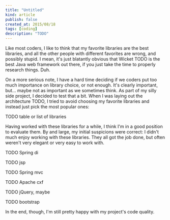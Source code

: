 ```yaml
---
title: "Untitled"
kind: article
publish: false
created_at: 2015/08/18
tags: [coding]
description: "TODO"
---
```


Like most coders, I like to think that my favorite libraries are the best libraries, and all the other people with different favorites are wrong, and possibly stupid. I mean, it's just blatantly obvious that Wicket TODO is the best Java web framework out there, if you just take the time to properly research things. Duh.

On a more serious note, I have a hard time deciding if we coders put too much importance on library choice, or not enough. It's clearly important, but… maybe not as important as we sometimes think. As part of my silly side project, I decided to test that a bit. When I was laying out the architecture TODO, I tried to avoid choosing my favorite libraries and instead just pick the most popular ones:

TODO table or list of libraries

Having worked with these libraries for a while, I think I'm in a good position to evaluate them. By and large, my initial suspicions were correct: I didn't much enjoy working with these libraries. They all got the job done, but often weren't very elegant or very easy to work with.

TODO Spring di

TODO jsp

TODO Spring mvc

TODO Apache cxf

TODO jQuery, maybe

TODO bootstrap

In the end, though, I'm still pretty happy with my project's code quality.
